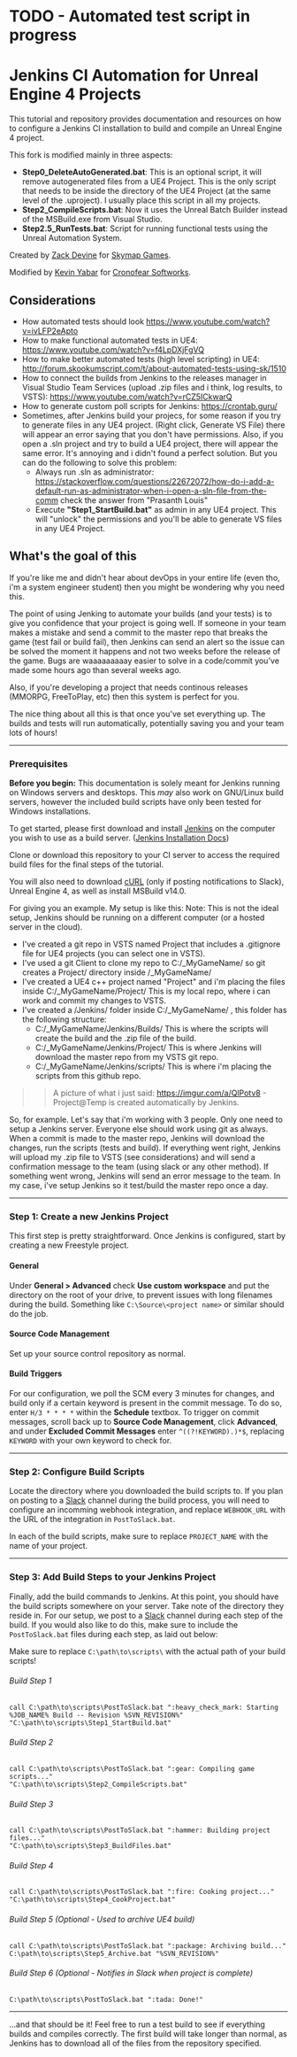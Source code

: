 # TODO - Automated test script in progress

# Jenkins CI Automation for Unreal Engine 4 Projects

This tutorial and repository provides documentation and resources on how to configure a Jenkins CI installation to build and compile an Unreal Engine 4 project.

This fork is modified mainly in three aspects:
- **Step0_DeleteAutoGenerated.bat**: This is an optional script, it will remove autogenerated files from a UE4 Project. This is the only script that needs to be inside the directory of the UE4 Project (at the same level of the .uproject). I usually place this script in all my projects.
- **Step2_CompileScripts.bat**: Now it uses the Unreal Batch Builder instead of the MSBuild.exe from Visual Studio.
- **Step2.5_RunTests.bat**: Script for running functional tests using the Unreal Automation System. 

Created by [Zack Devine](https://zdevine.me) for [Skymap Games](https://skymapgames.com).

Modified by [Kevin Yabar](https://cronofear.com) for [Cronofear Softworks](https://cronofear.com).

## Considerations

 - How automated tests should look https://www.youtube.com/watch?v=ivLFP2eApto
 - How to make functional automated tests in UE4: https://www.youtube.com/watch?v=f4LpDXjFgVQ
 - How to make better automated tests (high level scripting) in UE4: http://forum.skookumscript.com/t/about-automated-tests-using-sk/1510
 - How to connect the builds from Jenkins to the releases manager in Visual Studio Team Services (upload .zip files and i think, log results, to VSTS): https://www.youtube.com/watch?v=rCZ5ICkwarQ
 - How to generate custom poll scripts for Jenkins: https://crontab.guru/
 - Sometimes, after Jenkins build your projecs, for some reason if you try to generate files in any UE4 project. (Right click,  Generate VS File) there will appear an error saying that you don't have permissions. Also, if you open a .sln project and try to build a UE4 project, there will appear the same error. It's annoying and i didn't found a perfect solution. But you can do the following to solve this problem:
   - Always run .sln as administrator: https://stackoverflow.com/questions/22672072/how-do-i-add-a-default-run-as-administrator-when-i-open-a-sln-file-from-the-comm check the answer from "Prasanth Louis"
   - Execute **"Step1_StartBuild.bat"** as admin in any UE4 project. This will "unlock" the permissions and you'll be able to generate VS files in any UE4 Project.
 
## What's the goal of this

If you're like me and didn't hear about devOps in your entire life (even tho, i'm a system engineer student) then you might be wondering why you need this. 

The point of using Jenking to automate your builds (and your tests) is to give you confidence that your project is going well. If someone in your team makes a mistake and send a commit to the master repo that breaks the game (test fail or build fail), then Jenkins can send an alert so the issue can be solved the moment it happens and not two weeks before the release of the game. Bugs are waaaaaaaaay easier to solve in a code/commit you've made some hours ago than several weeks ago.

Also, if you're developing a project that needs continous releases (MMORPG, FreeToPlay, etc) then this system is perfect for you.

The nice thing about all this is that once you've set everything up. The builds and tests will run automatically, potentially saving you and your team lots of hours! 

---

### Prerequisites

**Before you begin:** This documentation is solely meant for Jenkins running on Windows servers and desktops. This *may* also work on GNU/Linux build servers, however the included build scripts have only been tested for Windows installations.

To get started, please first download and install [Jenkins](https://jenkins.io/download/) on the computer you wish to use as a build server. ([Jenkins Installation Docs](https://jenkins.io/doc/pipeline/tour/getting-started/#getting-started-with-the-guided-tour))

Clone or download this repository to your CI server to access the required build files for the final steps of the tutorial.

You will also need to download [cURL](http://www.confusedbycode.com/curl/) (only if posting notifications to Slack), Unreal Engine 4, as well as install MSBuild v14.0.

For giving you an example. My setup is like this:
Note: This is not the ideal setup, Jenkins should be running on a different computer (or a hosted server in the cloud).

- I've created a git repo in VSTS named Project that includes a .gitignore file for UE4 projects (you can select one in VSTS).
- I've used a git Client to clone my repo to C:/_MyGameName/ so git creates a Project/ directory inside /_MyGameName/
- I've created a UE4 c++ project named "Project" and i'm placing the files inside C:/_MyGameName/Project/ This is my local repo, where i can work and commit my changes to VSTS.
- I've created a /Jenkins/ folder inside C:/_MyGameName/ , this folder has the following structure:
  - C:/_MyGameName/Jenkins/Builds/     This is where the scripts will create the build and the .zip file of the build.
  - C:/_MyGameName/Jenkins/Project/    This is where Jenkins will download the master repo from my VSTS git repo.
  - C:/_MyGameName/Jenkins/scripts/    This is where i'm placing the scripts from this github repo.

>> A picture of what i just said: https://imgur.com/a/QlPotv8 - Project@Temp is created automatically by Jenkins.

So, for example. Let's say that i'm working with 3 people. Only one need to setup a Jenkins server. Everyone else should work using git as always. When a commit is made to the master repo, Jenkins will download the changes, run the scripts (tests and build). If everything went right, Jenkins will upload my .zip file to VSTS (see considerations) and will send a confirmation message to the team (using slack or any other method). If something went wrong, Jenkins will send an error message to the team.
In my case, i've setup Jenkins so it test/build the master repo once a day.

---

### Step 1: Create a new Jenkins Project

This first step is pretty straightforward. Once Jenkins is configured, start by creating a new Freestyle project.

#### General

Under **General > Advanced** check **Use custom workspace** and put the directory on the root of your drive, to prevent issues with long filenames during the build. Something like `C:\Source\<project name>` or similar should do the job.

#### Source Code Management

Set up your source control repository as normal.

#### Build Triggers

For our configuration, we poll the SCM every 3 minutes for changes, and build only if a certain keyword is present in the commit message. To do so, enter `H/3 * * * *` within the **Schedule** textbox. To trigger on commit messages, scroll back up to **Source Code Management**, click **Advanced**, and under **Excluded Commit Messages** enter `^((?!KEYWORD).)*$`, replacing `KEYWORD` with your own keyword to check for.

---

### Step 2: Configure Build Scripts

Locate the directory where you downloaded the build scripts to. If you plan on posting to a [Slack](https://slack.com) channel during the build process, you will need to configure an incomming webhook integration, and replace `WEBHOOK_URL` with the URL of the integration in `PostToSlack.bat`.

In each of the build scripts, make sure to replace `PROJECT_NAME` with the name of your project.

---

### Step 3: Add Build Steps to your Jenkins Project
Finally, add the build commands to Jenkins. At this point, you should have the build scripts somewhere on your server. Take note of the directory they reside in. For our setup, we post to a [Slack](https://slack.com) channel during each step of the build. If you would also like to do this, make sure to include the `PostToSlack.bat` files during each step, as laid out below:

Make sure to replace `C:\path\to\scripts\` with the actual path of your build scripts!

###### Build Step 1
```batch
call C:\path\to\scripts\PostToSlack.bat ":heavy_check_mark: Starting %JOB_NAME% Build -- Revision %SVN_REVISION%"
"C:\path\to\scripts\Step1_StartBuild.bat"
```
###### Build Step 2
```batch
call C:\path\to\scripts\PostToSlack.bat ":gear: Compiling game scripts..."
"C:\path\to\scripts\Step2_CompileScripts.bat"
```
###### Build Step 3
```batch
call C:\path\to\scripts\PostToSlack.bat ":hammer: Building project files..."
"C:\path\to\scripts\Step3_BuildFiles.bat"
```
###### Build Step 4
```batch
call C:\path\to\scripts\PostToSlack.bat ":fire: Cooking project..."
"C:\path\to\scripts\Step4_CookProject.bat"
```
###### Build Step 5 (Optional - Used to archive UE4 build)
```batch
call C:\path\to\scripts\PostToSlack.bat ":package: Archiving build..."
C:\path\to\scripts\Step5_Archive.bat "%SVN_REVISION%"
```
###### Build Step 6 (Optional - Notifies in Slack when project is complete)
```batch
C:\path\to\scripts\PostToSlack.bat ":tada: Done!"
```

---

...and that should be it! Feel free to run a test build to see if everything builds and compiles correctly. The first build will take longer than normal, as Jenkins has to download all of the files from the repository specified.
